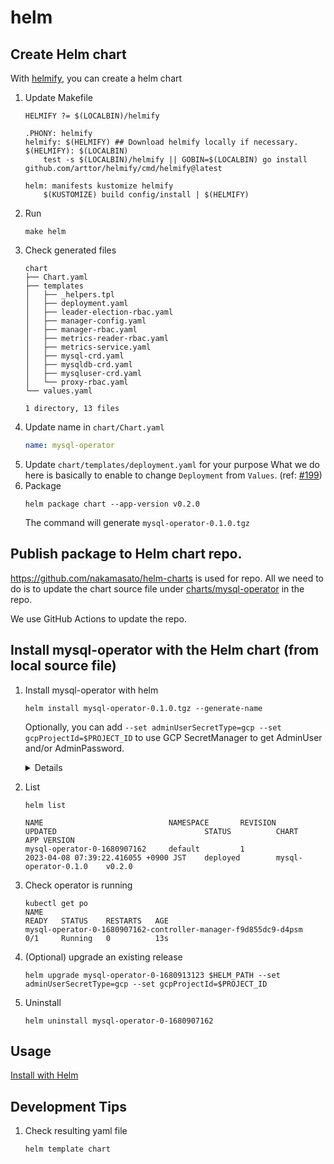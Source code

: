 # helm

## Create Helm chart

With [helmify](https://github.com/arttor/helmify), you can create a helm chart

1. Update Makefile
    ```
    HELMIFY ?= $(LOCALBIN)/helmify

    .PHONY: helmify
    helmify: $(HELMIFY) ## Download helmify locally if necessary.
    $(HELMIFY): $(LOCALBIN)
    	test -s $(LOCALBIN)/helmify || GOBIN=$(LOCALBIN) go install github.com/arttor/helmify/cmd/helmify@latest

    helm: manifests kustomize helmify
    	$(KUSTOMIZE) build config/install | $(HELMIFY)
    ```
1. Run
    ```
    make helm
    ```
1. Check generated files
    ```
    chart
    ├── Chart.yaml
    ├── templates
    │   ├── _helpers.tpl
    │   ├── deployment.yaml
    │   ├── leader-election-rbac.yaml
    │   ├── manager-config.yaml
    │   ├── manager-rbac.yaml
    │   ├── metrics-reader-rbac.yaml
    │   ├── metrics-service.yaml
    │   ├── mysql-crd.yaml
    │   ├── mysqldb-crd.yaml
    │   ├── mysqluser-crd.yaml
    │   └── proxy-rbac.yaml
    └── values.yaml

    1 directory, 13 files
    ```
1. Update name in `chart/Chart.yaml`
    ```yaml
    name: mysql-operator
    ```
1. Update `chart/templates/deployment.yaml` for your purpose
    What we do here is basically to enable to change `Deployment` from `Values`. (ref: [#199](https://github.com/nakamasato/mysql-operator/pull/199/commits/cc245343a9a24eee35425ef7d665c9d17996c7a8))
1. Package
    ```
    helm package chart --app-version v0.2.0
    ```
    The command will generate `mysql-operator-0.1.0.tgz`
## Publish package to Helm chart repo.

https://github.com/nakamasato/helm-charts is used for repo.
All we need to do is to update the chart source file under [charts/mysql-operator](https://github.com/nakamasato/helm-charts/tree/main/charts/mysql-operator) in the repo.

We use GitHub Actions to update the repo.

## Install mysql-operator with the Helm chart (from local source file)

1. Install mysql-operator with helm

    ```
    helm install mysql-operator-0.1.0.tgz --generate-name
    ```

    Optionally, you can add `--set adminUserSecretType=gcp --set gcpProjectId=$PROJECT_ID` to use GCP SecretManager to get AdminUser and/or AdminPassword.

    <details>

    ```
    NAME: mysql-operator-0-1680907162
    LAST DEPLOYED: Sat Apr  8 07:13:58 2023
    NAMESPACE: default
    STATUS: deployed
    REVISION: 1
    TEST SUITE: None
    ```

    </details>

1. List

    ```
    helm list
    ```

    ```
    NAME                            NAMESPACE       REVISION        UPDATED                                 STATUS          CHART                   APP VERSION
    mysql-operator-0-1680907162     default         1               2023-04-08 07:39:22.416055 +0900 JST    deployed        mysql-operator-0.1.0    v0.2.0
    ```
1. Check operator is running
    ```
    kubectl get po
    NAME                                                             READY   STATUS    RESTARTS   AGE
    mysql-operator-0-1680907162-controller-manager-f9d855dc9-d4psm   0/1     Running   0          13s
    ```
1. (Optional) upgrade an existing release
    ```
    helm upgrade mysql-operator-0-1680913123 $HELM_PATH --set adminUserSecretType=gcp --set gcpProjectId=$PROJECT_ID
    ```
1. Uninstall
    ```
    helm uninstall mysql-operator-0-1680907162
    ```

## Usage

[Install with Helm](../usage/install-with-helm.md)

## Development Tips

1. Check resulting yaml file
    ```
    helm template chart
    ```
